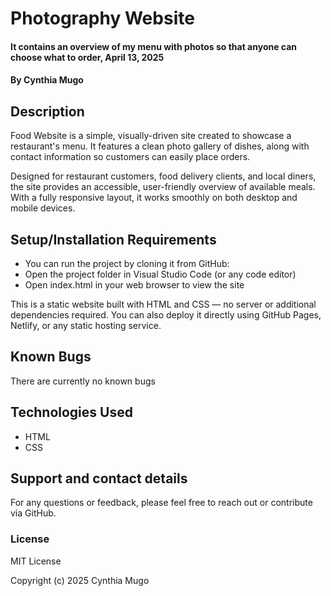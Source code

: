 # Photography Website
#### It contains an overview of my menu with photos so that anyone can choose what to order, April 13, 2025
#### By **Cynthia Mugo**
## Description
Food Website is a simple, visually-driven site created to showcase a restaurant's menu. It features a clean photo gallery of dishes, along with contact information so customers can easily place orders.

Designed for restaurant customers, food delivery clients, and local diners, the site provides an accessible, user-friendly overview of available meals. With a fully responsive layout, it works smoothly on both desktop and mobile devices.
## Setup/Installation Requirements
* You can run the project by cloning it from GitHub:
* Open the project folder in Visual Studio Code (or any code editor)
* Open index.html in your web browser to view the site

This is a static website built with HTML and CSS — no server or additional dependencies required. You can also deploy it directly using GitHub Pages, Netlify, or any static hosting service.
## Known Bugs
There are currently no known bugs
## Technologies Used
* HTML
* CSS
## Support and contact details
For any questions or feedback, please feel free to reach out or contribute via GitHub.
### License
MIT License

Copyright (c) 2025 Cynthia Mugo